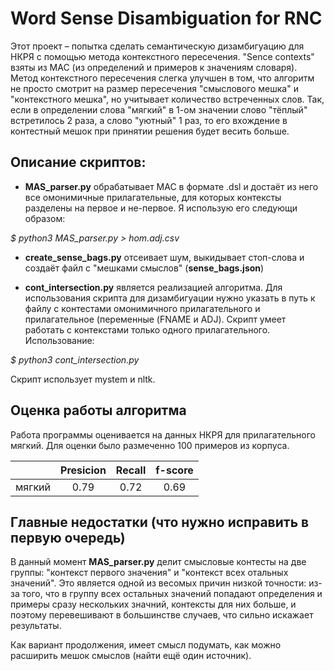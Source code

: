 # Word Sense Disambiguation for RNC

Этот проект – попытка сделать семантическую дизамбигуацию для НКРЯ с помощью метода контекстного пересечения.
"Sence contexts" взяты из МАС (из определений и примеров к значениям словаря).
Метод контекстного пересечения слегка улучшен в том, что алгоритм не просто смотрит на размер пересечения "смыслового мешка" и "контекстного мешка", но учитывает количество встреченных слов. Так, если в определении слова "мягкий" в 1-ом значении слово "тёплый" встретилось 2 раза, а слово "уютный" 1 раз, то его вхождение в контестный мешок при принятии решения будет весить больше.

## Описание скриптов:

* **MAS_parser.py** обрабатывает МАС в формате .dsl и достаёт из него все омонимичные прилагательные, для которых контексты разделены на первое и не-первое.
Я использую его следующи образом:

*$ python3 MAS_parser.py > hom.adj.csv*

* **create_sense_bags.py** отсеивает шум, выкидывает стоп-слова и создаёт файл с "мешками смыслов" (**sense_bags.json**)

* **cont_intersection.py** является реализацией алгоритма. Для использования скрипта для дизамбигуации нужно указать в путь к файлу с контестами омонимичного прилагательного и прилагательное (переменные (FNAME и ADJ). Скрипт умеет работать с контекстами только одного прилагательного. Использование: 

*$ python3 cont_intersection.py*

Скрипт использует mystem и nltk.

## Оценка работы алгоритма

Работа программы оценивается на данных НКРЯ для прилагательного мягкий. Для оценки было размеченно 100 примеров из корпуса.

||Presicion|Recall|f-score|
|------|:--:|:--:|:--:|
|мягкий|0.79|0.72|0.69|

## Главные недостатки (что нужно исправить в первую очередь)

В данный момент **MAS_parser.py** делит смысловые контесты на две группы: "контекст первого значения" и "контекст всех отальных значений". Это является одной из весомых причин низкой точности: из-за того, что в группу всех остальных значений попадают определения и примеры сразу нескольких значний, контексты для них больше, и поэтому перевешивают в большинстве случаев, что сильно искажает результаты.

Как вариант продолжения, имеет смысл подумать, как можно расширить мешок смыслов (найти ещё один источник). 

